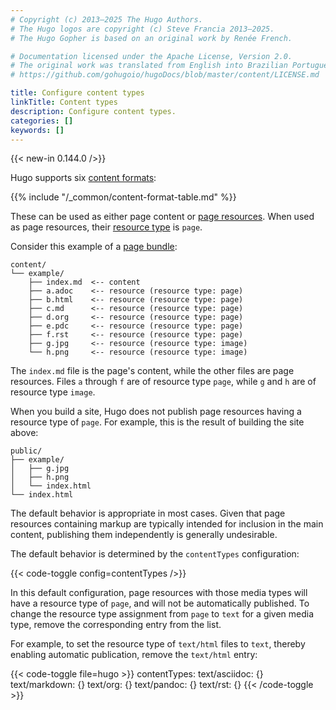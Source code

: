 ```yaml
---
# Copyright (c) 2013–2025 The Hugo Authors.
# The Hugo logos are copyright (c) Steve Francia 2013–2025.
# The Hugo Gopher is based on an original work by Renée French.

# Documentation licensed under the Apache License, Version 2.0.
# The original work was translated from English into Brazilian Portuguese.
# https://github.com/gohugoio/hugoDocs/blob/master/content/LICENSE.md

title: Configure content types
linkTitle: Content types
description: Configure content types.
categories: []
keywords: []
---
```


{{< new-in 0.144.0 />}}

Hugo supports six [content formats](g):

{{% include "/_common/content-format-table.md" %}}

These can be used as either page content or [page resources](g). When used as page resources, their [resource type](g) is `page`.

Consider this example of a [page bundle](g):

```text
content/
└── example/
    ├── index.md  <-- content
    ├── a.adoc    <-- resource (resource type: page)
    ├── b.html    <-- resource (resource type: page)
    ├── c.md      <-- resource (resource type: page)
    ├── d.org     <-- resource (resource type: page)
    ├── e.pdc     <-- resource (resource type: page)
    ├── f.rst     <-- resource (resource type: page)
    ├── g.jpg     <-- resource (resource type: image)
    └── h.png     <-- resource (resource type: image)
```

The `index.md` file is the page's content, while the other files are page resources. Files `a` through `f` are of resource type `page`, while `g` and `h` are of resource type `image`.

When you build a site, Hugo does not publish page resources having a resource type of `page`. For example, this is the result of building the site above:

```text
public/
├── example/
│   ├── g.jpg
│   ├── h.png
│   └── index.html
└── index.html
```

The default behavior is appropriate in most cases. Given that page resources containing markup are typically intended for inclusion in the main content, publishing them independently is generally undesirable.

The default behavior is determined by the `contentTypes` configuration:

{{< code-toggle config=contentTypes />}}

In this default configuration, page resources with those media types will have a resource type of `page`, and will not be automatically published. To change the resource type assignment from `page` to `text` for a given media type, remove the corresponding entry from the list.

For example, to set the resource type of `text/html` files to `text`, thereby enabling automatic publication, remove the `text/html` entry:

{{< code-toggle file=hugo >}}
contentTypes:
  text/asciidoc: {}
  text/markdown: {}
  text/org: {}
  text/pandoc: {}
  text/rst: {}
{{< /code-toggle >}}
